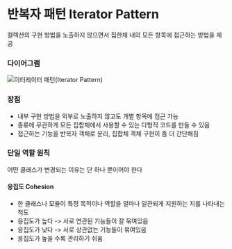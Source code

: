 # 반복자 패턴 Iterator Pattern

컬렉션의 구현 방법을 노출하지 않으면서 집한체 내의 모든 항목에 접근하는 방법을 제공



### 다이어그램

![이터레이터 패턴(Iterator Pattern)](https://blog.kakaocdn.net/dn/ARh75/btqAy2u00m3/Lum3YjmKrA5iJy4VIcwPZ0/img.png)

### 장점

* 내부 구현 방법을 외부로 노출하지 않고도 개별 항목에 접근 가능
* 종류에 무관하게 모든 집합체에서 사용할 수 있는 다형적 코드를 만들 수 있음
* 접근하는 기능을 반복자 객체로 분리, 집합체 객체 구현이 좀 더 간단해짐

### 단일 역할 원칙

어떤 클래스가 변경되는 이유는 단 하나 뿐이어야 한다

#### 응집도 Cohesion

* 한 클래스나 모듈이 특정 목적이나 역할을 얼마나 일관되게 지원하는 지를 나타내는 척도
* 응집도가 높다 -> 서로 연관된 기능들이 잘 묶여있음
* 응집도가 낮다 -> 서로 상관없는 기능들이 묶여있음
* 응집도가 높을 수록 관리하기 쉬움
